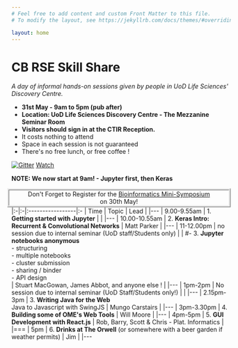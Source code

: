 ```yaml
---
# Feel free to add content and custom Front Matter to this file.
# To modify the layout, see https://jekyllrb.com/docs/themes/#overriding-theme-defaults

layout: home
---
```

CB RSE Skill Share 
===
<!-- Place this tag where you want the button to render. -->

<style>.container { padding: 0rem 0px; }</style>
*A day of informal hands-on sessions given by people in UoD Life Sciences' Discovery Centre.*
- **31st May - 9am to 5pm (pub after)**
- **Location: UoD Life Sciences Discovery Centre - The  Mezzanine Seminar Room**
- **Visitors should sign in at the CTIR Reception.**
- It costs nothing to attend
- Space in each session is not guaranteed
- There's no free lunch, or free coffee !

[![Gitter](https://badges.gitter.im/uk-uod-rse/skillshare-days.svg)](https://gitter.im/uk-uod-rse/skillshare-days?utm_source=badge&utm_medium=badge&utm_campaign=pr-badge)
<a class="github-button" href="https://github.com/uk-uod-rse/skillshare-days/subscription" data-icon="octicon-eye" data-show-count="true" aria-label="Watch uk-uod-rse/skillshare-days on GitHub">Watch</a>

**NOTE: We now start at 9am! - Jupyter first, then Keras**

 <div style="float: right; text-align: center; border: ridge; border-width: 5px; width: 100%;"> Don't Forget to Register for the <a href="https://www.eventbrite.co.uk/e/bioinformatics-mini-symposium-at-dundee-tickets-55754217365">Bioinformatics Mini-Symposium</a><br/> on 30th May!</div>

|:-|:-|:-----------------|:-
| Time | Topic | Lead |
|---
| 9.00-9.55am | 1. **Getting started with Jupyter** | |
|---
| 10.00-10.55am | 2. **Keras Intro: Recurrent & Convolutional Networks** | Matt Parker |
|---
| 11-12.00pm | no session due to internal seminar (UoD staff/Students only) | |
#- 3. **Jupyter notebooks anonymous** <br/> - structuring <br/> - multiple notebooks <br/> - cluster submission <br/> - sharing / binder <br/> - API design <br/> | Stuart MacGowan, James Abbot, and anyone else ! |
|---
| 1pm-2pm | No session due to internal seminar (UoD Staff/Students only!) | |
|---
| 2.15pm-3pm | 3. **Writing Java for the Web** <br/> Java to Javascript with SwingJS | Mungo Carstairs |
|---
| 3pm-3.30pm | 4. **Building some of OME's Web Tools** | Will Moore |
|---
| 4pm-5pm | 5. **GUI Development with React.js** | Rob, Barry, Scott & Chris - Plat. Informatics | 
|===
| 5pm | 6. **Drinks at The Orwell** (or somewhere with a beer garden if weather permits) | Jim |
|---

<!-- Place this tag in your head or just before your close body tag. -->
<script async defer src="https://buttons.github.io/buttons.js"></script>